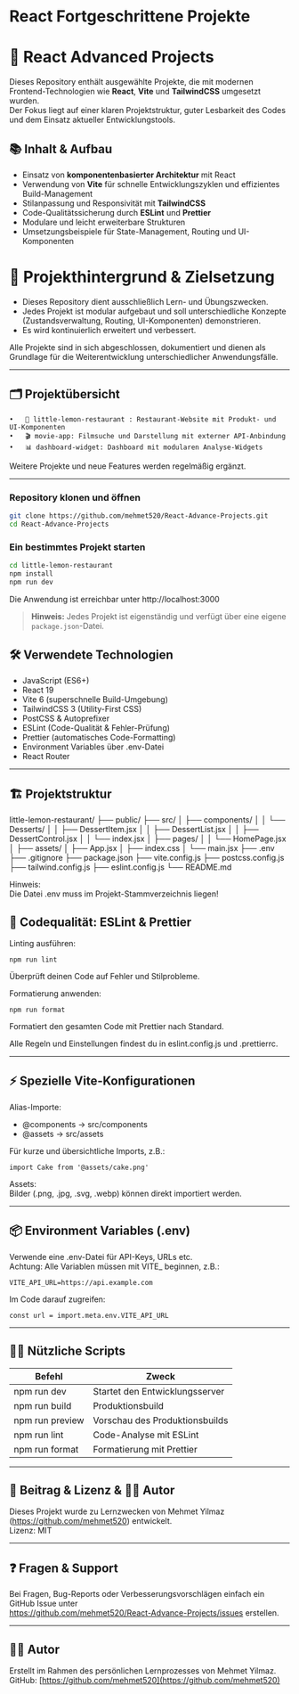 # React Fortgeschrittene Projekte

# 🚀 React Advanced Projects

Dieses Repository enthält ausgewählte Projekte, die mit modernen Frontend-Technologien wie **React**, **Vite** und **TailwindCSS** umgesetzt wurden.  
Der Fokus liegt auf einer klaren Projektstruktur, guter Lesbarkeit des Codes und dem Einsatz aktueller Entwicklungstools.

## 📚 Inhalt & Aufbau

- Einsatz von **komponentenbasierter Architektur** mit React
- Verwendung von **Vite** für schnelle Entwicklungszyklen und effizientes Build-Management
- Stilanpassung und Responsivität mit **TailwindCSS**
- Code-Qualitätssicherung durch **ESLint** und **Prettier**
- Modulare und leicht erweiterbare Strukturen
- Umsetzungsbeispiele für State-Management, Routing und UI-Komponenten

# 🎯 Projekthintergrund & Zielsetzung

- Dieses Repository dient ausschließlich Lern- und Übungszwecken.
- Jedes Projekt ist modular aufgebaut und soll unterschiedliche Konzepte (Zustandsverwaltung, Routing, UI-Komponenten) demonstrieren.
- Es wird kontinuierlich erweitert und verbessert.

Alle Projekte sind in sich abgeschlossen, dokumentiert und dienen als Grundlage für die Weiterentwicklung unterschiedlicher Anwendungsfälle.

---

## 🗂️ Projektübersicht

	•	🍋 little-lemon-restaurant : Restaurant-Website mit Produkt- und UI-Komponenten
	•	🎬 movie-app: Filmsuche und Darstellung mit externer API-Anbindung
	•	📊 dashboard-widget: Dashboard mit modularen Analyse-Widgets

Weitere Projekte und neue Features werden regelmäßig ergänzt.

---

### Repository klonen und öffnen

```bash
git clone https://github.com/mehmet520/React-Advance-Projects.git
cd React-Advance-Projects
```

### Ein bestimmtes Projekt starten

```bash
cd little-lemon-restaurant
npm install
npm run dev
```

Die Anwendung ist erreichbar unter http://localhost:3000

> **Hinweis:** Jedes Projekt ist eigenständig und verfügt über eine eigene `package.json`-Datei.

## 🛠️ Verwendete Technologien

- JavaScript (ES6+)
- React 19
- Vite 6 (superschnelle Build-Umgebung)
- TailwindCSS 3 (Utility-First CSS)
- PostCSS & Autoprefixer
- ESLint (Code-Qualität & Fehler-Prüfung)
- Prettier (automatisches Code-Formatting)
- Environment Variables über .env-Datei
- React Router

---

## 🏗️ Projektstruktur

little-lemon-restaurant/
├── public/
├── src/
│ ├── components/
│ │ └── Desserts/
│ │ ├── DessertItem.jsx
│ │ ├── DessertList.jsx
│ │ ├── DessertControl.jsx
│ │ └── index.jsx
│ ├── pages/
│ │ └── HomePage.jsx
│ ├── assets/
│ ├── App.jsx
│ ├── index.css
│ └── main.jsx
├── .env
├── .gitignore
├── package.json
├── vite.config.js
├── postcss.config.js
├── tailwind.config.js
├── eslint.config.js
└── README.md

Hinweis:  
Die Datei .env muss im Projekt-Stammverzeichnis liegen!

## 🧹 Codequalität: ESLint & Prettier

Linting ausführen:

    npm run lint

Überprüft deinen Code auf Fehler und Stilprobleme.

Formatierung anwenden:

    npm run format

Formatiert den gesamten Code mit Prettier nach Standard.

Alle Regeln und Einstellungen findest du in eslint.config.js und .prettierrc.

---

## ⚡️ Spezielle Vite-Konfigurationen

Alias-Importe:

- @components → src/components
- @assets → src/assets

Für kurze und übersichtliche Imports, z.B.:

    import Cake from '@assets/cake.png'

Assets:  
Bilder (.png, .jpg, .svg, .webp) können direkt importiert werden.

---

## 📦 Environment Variables (.env)

Verwende eine .env-Datei für API-Keys, URLs etc.  
Achtung: Alle Variablen müssen mit VITE\_ beginnen, z.B.:

    VITE_API_URL=https://api.example.com

Im Code darauf zugreifen:

    const url = import.meta.env.VITE_API_URL

---

## 👨‍💻 Nützliche Scripts

| Befehl          | Zweck                          |
| --------------- | ------------------------------ |
| npm run dev     | Startet den Entwicklungsserver |
| npm run build   | Produktionsbuild               |
| npm run preview | Vorschau des Produktionsbuilds |
| npm run lint    | Code-Analyse mit ESLint        |
| npm run format  | Formatierung mit Prettier      |

---

## 📝 Beitrag & Lizenz & 👨‍💻 Autor

Dieses Projekt wurde zu Lernzwecken von
Mehmet Yilmaz (https://github.com/mehmet520) entwickelt.  
Lizenz: MIT

---

## ❓ Fragen & Support

Bei Fragen, Bug-Reports oder Verbesserungsvorschlägen einfach ein GitHub Issue unter  
https://github.com/mehmet520/React-Advance-Projects/issues erstellen.

---

## 👨‍💻 Autor

Erstellt im Rahmen des persönlichen Lernprozesses von Mehmet Yilmaz.  
GitHub: [https://github.com/mehmet520](https://github.com/mehmet520)
